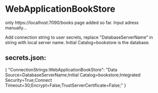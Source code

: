 # WebApplicationBookStore

only https://localhost:7090/books page added so far. Input adress manually...

Add connection string to user secrets, replace "DatabaseServerName" in string with local server name. Initial Catalog=bookstore is the database.

secrets.json:
-------------------------------------

{
  "ConnectionStrings:WebApplicationBookStore": "Data Source=DatabaseServerName;Initial Catalog=bookstore;Integrated Security=True;Connect Timeout=30;Encrypt=False;TrustServerCertificate=False;"
}
